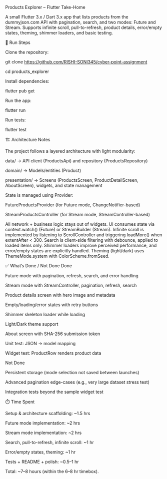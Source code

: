 Products Explorer – Flutter Take-Home

A small Flutter 3.x / Dart 3.x app that lists products from the dummyjson.com API
 with pagination, search, and two modes: Future and Stream.
Supports infinite scroll, pull-to-refresh, product details, error/empty states, theming, shimmer loaders, and basic testing.

🚀 Run Steps

Clone the repository:

git clone https://github.com/RISHI-SONI345/cyber-point-assignment


cd products_explorer


Install dependencies:

flutter pub get


Run the app:

flutter run


Run tests:

flutter test

🏗️ Architecture Notes

The project follows a layered architecture with light modularity:

data/ → API client (ProductsApi) and repository (ProductsRepository)

domain/ → Models/entities (Product)

presentation/ → Screens (ProductsScreen, ProductDetailScreen, AboutScreen), widgets, and state management

State is managed using Provider:

FutureProductsProvider (for Future mode, ChangeNotifier-based)

StreamProductsController (for Stream mode, StreamController-based)

All network + business logic stays out of widgets.
UI consumes state via context.watch() (Future) or StreamBuilder (Stream).
Infinite scroll is implemented by listening to ScrollController and triggering loadMore() when extentAfter < 300.
Search is client-side filtering with debounce, applied to loaded items only.
Shimmer loaders improve perceived performance, and error/empty states are explicitly handled.
Theming (light/dark) uses ThemeMode.system with ColorScheme.fromSeed.

✅ What’s Done / Not Done
Done

Future mode with pagination, refresh, search, and error handling

Stream mode with StreamController, pagination, refresh, search

Product details screen with hero image and metadata

Empty/loading/error states with retry buttons

Shimmer skeleton loader while loading

Light/Dark theme support

About screen with SHA-256 submission token

Unit test: JSON → model mapping

Widget test: ProductRow renders product data

Not Done

Persistent storage (mode selection not saved between launches)

Advanced pagination edge-cases (e.g., very large dataset stress test)

Integration tests beyond the sample widget test

⏱️ Time Spent

Setup & architecture scaffolding: ~1.5 hrs

Future mode implementation: ~2 hrs

Stream mode implementation: ~2 hrs

Search, pull-to-refresh, infinite scroll: ~1 hr

Error/empty states, theming: ~1 hr

Tests + README + polish: ~0.5–1 hr

Total: ~7–8 hours (within the 6–8 hr timebox).
